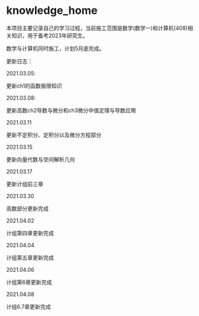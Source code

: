 # knowledge_home
本项目主要记录自己的学习过程，当前施工范围是数学(数学一)和计算机(408)相关知识，用于备考2023年研究生。

数学与计算机同时施工，计划5月底完成。

更新日志：

2021.03.05:

更新ch1的函数极限知识

2021.03.08:

更新高数ch2导数与微分和ch3微分中值定理与导数应用


2021.03.11

更新不定积分、定积分以及微分方程部分


2021.03.15

更新向量代数与空间解析几何


2021.03.17 

更新计组前三章

2021.03.30 

高数部分更新完成

2021.04.02

计组第四章更新完成

2021.04.04

计组第五章更新完成

2021.04.06

计组第6章更新完成

2021.04.08

计组6.7章更新完成
